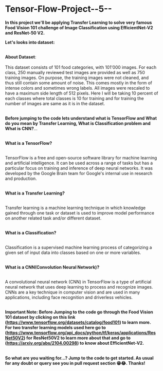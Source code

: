 # Tensor-Flow-Project--5--

<table>
  
**In this project we'll be applying Transfer Learning to solve very famous Food Vision 101 challenge of Image Classification using EfficientNet-V2 and ResNet-50 V2.**

**Let's looks into dataset:** <br></br>

**About Dataset**: <br></br>
This dataset consists of 101 food categories, with 101'000 images. For each class, 250 manually reviewed test images are provided as well as 750 training images. On purpose, the training images were not cleaned, and thus still contain some amount of noise. This comes mostly in the form of intense colors and sometimes wrong labels. All images were rescaled to have a maximum side length of 512 pixels.
Here I will be taking 10 percent of each classes where total classes is 10 for training and for training the number of images are same as it is in the dataset.<br></br>

**Before jumping to the code lets understand what is TensorFlow and What do you mean by Transfer Learning, What is Classification problem and What is CNN?**...<br></br>

**What is a TensorFlow?** <br></br>

TensorFlow is a free and open-source software library for machine learning and artificial intelligence. It can be used across a range of tasks but has a particular focus on training and inference of deep neural networks. It was developed by the Google Brain team for Google's internal use in research and production. <br></br>

**What is a Transfer Learning?** <br></br>

Transfer learning is a machine learning technique in which knowledge gained through one task or dataset is used to improve model performance on another related task and/or different dataset. <br></br>

**What is a Classification?** <br></br>

Classification is a supervised machine learning process of categorizing a given set of input data into classes based on one or more variables. <br></br>


**What is a CNN(Convolution Neural Network)?** <br></br>

A convolutional neural network (CNN) in TensorFlow is a type of artificial neural network that uses deep learning to process and recognize images. CNNs are a key technique in computer vision and are used in many applications, including face recognition and driverless vehicles.<br></br>


**Important Note: Before Jumping to the code go through the Food Vision 101 dataset by clicking on this link (https://www.tensorflow.org/datasets/catalog/food101) to learn more. For two transfer learning models used here go to (https://www.tensorflow.org/api_docs/python/tf/keras/applications/ResNet50V2) for ResNet50V2 to learn more about that and go to (https://arxiv.org/abs/2104.00298) to know about EfficientNet-V2.**

</table>

**So what are you waiting for...? Jump to the code to get started. As usual for any doubt or query see you in pull request section 😁😂. Thanks!**


